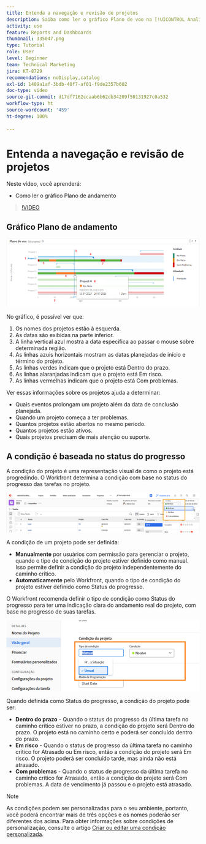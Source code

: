 ```yaml
---
title: Entenda a navegação e revisão de projetos
description: Saiba como ler o gráfico Plano de voo na [!UICONTROL Analítica aprimorada].
activity: use
feature: Reports and Dashboards
thumbnail: 335047.png
type: Tutorial
role: User
level: Beginner
team: Technical Marketing
jira: KT-8729
recommendations: noDisplay,catalog
exl-id: 1409a1af-3bdb-40f7-af01-f9de2357b602
doc-type: video
source-git-commit: d17df7162ccaab6b62db34209f50131927c0a532
workflow-type: ht
source-wordcount: '459'
ht-degree: 100%

---
```


# Entenda a navegação e revisão de projetos

Neste vídeo, você aprenderá:

* Como ler o gráfico Plano de andamento

>[!VIDEO](https://video.tv.adobe.com/v/3439016/?quality=12&learn=on&enablevpops&captions=por_br)

## Gráfico Plano de andamento

![Imagem de um gráfico Plano de andamento com números correspondentes aos marcadores abaixo](assets/section-2-1.png)

No gráfico, é possível ver que:

1. Os nomes dos projetos estão à esquerda.
1. As datas são exibidas na parte inferior.
1. A linha vertical azul mostra a data específica ao passar o mouse sobre determinada região.
1. As linhas azuis horizontais mostram as datas planejadas de início e término do projeto.
1. As linhas verdes indicam que o projeto está Dentro do prazo.
1. As linhas alaranjadas indicam que o projeto está Em risco.
1. As linhas vermelhas indicam que o projeto está Com problemas.

Ver essas informações sobre os projetos ajuda a determinar:

* Quais eventos prolongam um projeto além da data de conclusão planejada.
* Quando um projeto começa a ter problemas.
* Quantos projetos estão abertos no mesmo período.
* Quantos projetos estão ativos.
* Quais projetos precisam de mais atenção ou suporte.

## A condição é baseada no status do progresso

A condição do projeto é uma representação visual de como o projeto está progredindo. O Workfront determina a condição com base no status do progresso das tarefas no projeto.

![Uma imagem de possíveis status de progresso](assets/section-2-2.png)

A condição de um projeto pode ser definida:

* **Manualmente** por usuários com permissão para gerenciar o projeto, quando o tipo de condição do projeto estiver definido como manual. Isso permite definir a condição do projeto independentemente do caminho crítico.
* **Automaticamente** pelo Workfront, quando o tipo de condição do projeto estiver definido como Status do progresso.

O Workfront recomenda definir o tipo de condição como Status do progresso para ter uma indicação clara do andamento real do projeto, com base no progresso de suas tarefas.

![Uma imagem de possíveis status de progresso](assets/section-2-3.png)

Quando definida como Status do progresso, a condição do projeto pode ser:

* **Dentro do prazo** - Quando o status do progresso da última tarefa no caminho crítico estiver no prazo, a condição do projeto será Dentro do prazo. O projeto está no caminho certo e poderá ser concluído dentro do prazo.
* **Em risco** - Quando o status de progresso da última tarefa no caminho crítico for Atrasado ou Em risco, então a condição do projeto será Em risco. O projeto poderá ser concluído tarde, mas ainda não está atrasado.
* **Com problemas** - Quando o status de progresso da última tarefa no caminho crítico for Atrasado, então a condição do projeto será Com problemas. A data de vencimento já passou e o projeto está atrasado.

>[!NOTE]
>
>As condições podem ser personalizadas para o seu ambiente, portanto, você poderá encontrar mais de três opções e os nomes poderão ser diferentes dos acima. Para obter informações sobre condições de personalização, consulte o artigo [Criar ou editar uma condição personalizada](https://experienceleague.adobe.com/docs/workfront/using/administration-and-setup/customize/custom-conditions/create-edit-custom-conditions.html?lang=pt-BR).
